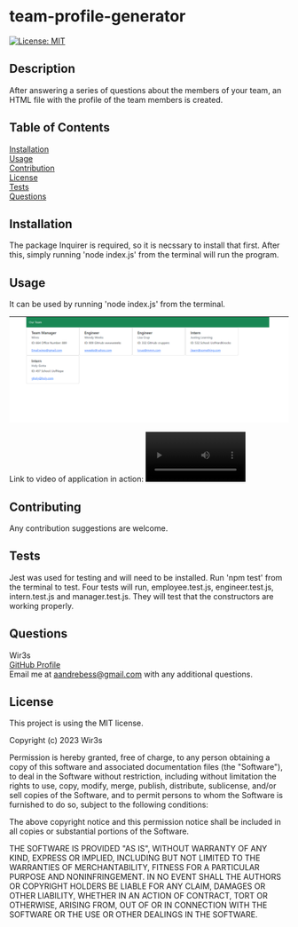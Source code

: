 # team-profile-generator
  [![License: MIT](https://img.shields.io/badge/License-MIT-yellow.svg)](https://opensource.org/licenses/MIT)

## Description
  After answering a series of questions about the members of your team, an HTML file with the profile of the team members is created.

## Table of Contents
  [Installation](#installation)  
  [Usage](#usage)  
  [Contribution](#contribution)  
  [License](#license)  
  [Tests](#tests)  
  [Questions](#questions)

## Installation
  The package Inquirer is required, so it is necssary to install that first. After this, simply running 'node index.js' from the terminal will run the program.

## Usage
  It can be used by running 'node index.js' from the terminal.
  
  ![Screenshot1](./images/team-gen-sc1.png)
  
  Link to video of application in action: <video src='[your URL here](https://drive.google.com/file/d/1heZTP5AvhwrJyCwY1SB-KLmm9m4WBCS2/view)' width=180/>

## Contributing
  Any contribution suggestions are welcome.

## Tests
  Jest was used for testing and will need to be installed. Run 'npm test' from the terminal to test. Four tests will run, employee.test.js, engineer.test.js, intern.test.js and manager.test.js. They will test that the constructors are working properly.

## Questions
  Wir3s  
  [GitHub Profile](https://github.com/Wir3s)  
  Email me at aandrebess@gmail.com with any additional questions.

## License
  This project is using the MIT license.
  
Copyright (c) 2023 Wir3s

Permission is hereby granted, free of charge, to any person obtaining a copy of this software and associated documentation files (the "Software"), to deal in the Software without restriction, including without limitation the rights to use, copy, modify, merge, publish, distribute, sublicense, and/or sell copies of the Software, and to permit persons to whom the Software is furnished to do so, subject to the following conditions:

The above copyright notice and this permission notice shall be included in all copies or substantial portions of the Software.

THE SOFTWARE IS PROVIDED "AS IS", WITHOUT WARRANTY OF ANY KIND, EXPRESS OR IMPLIED, INCLUDING BUT NOT LIMITED TO THE WARRANTIES OF MERCHANTABILITY, FITNESS FOR A PARTICULAR PURPOSE AND NONINFRINGEMENT. IN NO EVENT SHALL THE AUTHORS OR COPYRIGHT HOLDERS BE LIABLE FOR ANY CLAIM, DAMAGES OR OTHER LIABILITY, WHETHER IN AN ACTION OF CONTRACT, TORT OR OTHERWISE, ARISING FROM, OUT OF OR IN CONNECTION WITH THE SOFTWARE OR THE USE OR OTHER DEALINGS IN THE SOFTWARE.
